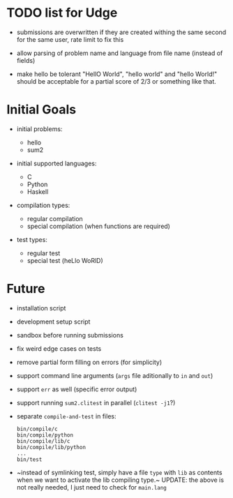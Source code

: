 TODO list for Udge
==================

* submissions are overwritten if they are created withing the same second for the same user, rate limit to fix this

* allow parsing of problem name and language from file name (instead of fields)

* make hello be tolerant "HellO World", "hello world" and "hello World!"
  should be acceptable for a partial score of 2/3 or something like that.

Initial Goals
=============

* initial problems:
	- hello
	- sum2

* initial supported languages:
	- C
	- Python
	- Haskell

* compilation types:
	- regular compilation
	- special compilation (when functions are required)

* test types:
	- regular test
	- special test (heLlo WoRlD)


Future
======

* installation script

* development setup script

* sandbox before running submissions

* fix weird edge cases on tests

* remove partial form filling on errors (for simplicity)

* support command line arguments (`args` file aditionally to `in` and `out`)

* support `err` as well (specific error output)

* support running `sum2.clitest` in parallel (`clitest -j1`?)

* separate `compile-and-test` in files:

	```
	bin/compile/c
	bin/compile/python
	bin/compile/lib/c
	bin/compile/lib/python
	...
	bin/test
	```

* ~instead of symlinking test, simply have a file `type` with `lib` as contents
  when we want to activate the lib compiling type.~
  UPDATE: the above is not really needed, I just need to check for `main.lang`
